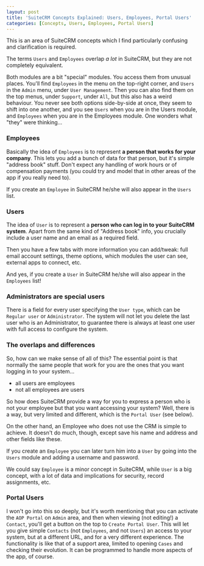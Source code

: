 ```yaml
---
layout: post
title: 'SuiteCRM Concepts Explained: Users, Employees, Portal Users'
categories: [Concepts, Users, Employees, Portal Users]
---
```


This is an area of SuiteCRM concepts which I find particularly confusing and clarification is required.

The terms `Users` and `Employees` overlap _a lot_ in SuiteCRM, but they are not completely equivalent. 

Both modules are a bit "special" modules. You access them from unusual places. You'll find `Employees` in the menu on the top-right corner, and `Users` in the `Admin` menu, under `User Management`. Then you can also find them on the top menus, under `Support`, under `All`, but this also has a weird behaviour. You never see both options side-by-side at once, they seem to shift into one another, and you see `Users` when you are in the Users module, and `Employees` when you are in the Employees module. One wonders what "they" were thinking...

### Employees ###

Basically the idea of `Employees` is to represent **a person that works for your company**. This lets you add a bunch of data for that person, but it's simple "address book" stuff. Don't expect any handling of work hours or of compensation payments (you could try and model that in other areas of the app if you really need to).

If you create an `Employee` in SuiteCRM he/she will also appear in the `Users` list.

### Users ###

The idea of `User` is to represent a **person who can log in to your SuiteCRM system**. Apart from the same kind of "Address book" info, you crucially include a user name and an email as a required field.

Then you have a few tabs with more information you can add/tweak: full email account settings, theme options, which modules the user can see, external apps to connect, etc.

And yes, if you create a `User` in SuiteCRM he/she will also appear in the `Employees` list!

### Administrators are special users ###

There is a field for every user specifying the `User type`, which can be `Regular user` or `Administrator`. The system will not let you delete the last user who is an Administrator, to guarantee there is always at least one user with full access to configure the system.

### The overlaps and differences ###

So, how can we make sense of all of this? The essential point is that normally the same people that work for you are the ones that you want logging in to your system... 

- all users are employees
- not all employees are users

So how does SuiteCRM provide a way for you to express a person who is not your employee but that you want accessing your system? Well, there is a way, but very limited and different, which is the `Portal User` (see below).

On the other hand, an Employee who does not use the CRM is simple to achieve. It doesn't do much, though, except save his name and address and other fields like these.

If you create an `Employee` you can later turn him into a `User` by going into the `Users` module and adding a username and password.

We could say `Employee` is a minor concept in SuiteCRM, while `User` is a big concept, with a lot of data and implications for security, record assignments, etc.

### Portal Users ###

I won't go into this so deeply, but it's worth mentioning that you can activate the `AOP Portal` on `Admin` area, and then when viewing (not editing!) a `Contact`, you'll get a button on the top to `Create Portal User`. This will let you give simple `Contacts` (not `Employees`, and not `Users`) an access to your system, but at a different URL, and for a very different experience. The functionality is like that of a support area, limited to opening `Cases` and checking their evolution. It can be programmed to handle more aspects of the app, of course.